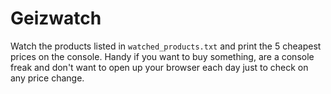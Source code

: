 Geizwatch
=========

Watch the products listed in `watched_products.txt` and print the 5 cheapest prices
on the console. Handy if you want to buy something, are a console freak and don't 
want to open up your browser each day just to check on any price change.
